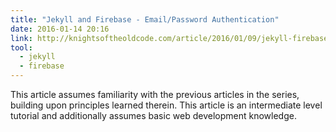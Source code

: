 ```yaml
---
title: "Jekyll and Firebase - Email/Password Authentication"
date: 2016-01-14 20:16
link: http://knightsoftheoldcode.com/article/2016/01/09/jekyll-firebase-authentication-1/
tool:
  - jekyll
  - firebase
---
```

This article assumes familiarity with the previous articles in the series, building upon principles learned therein. This article is an intermediate level tutorial and additionally assumes basic web development knowledge.


